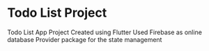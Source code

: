 # Todo List Project
 Todo List App Project 
 Created using Flutter
 Used Firebase as online database
 Provider package for the state management
